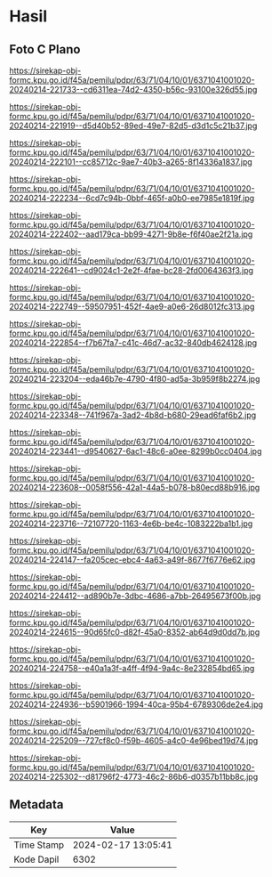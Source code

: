 # Hasil

## Foto C Plano

https://sirekap-obj-formc.kpu.go.id/f45a/pemilu/pdpr/63/71/04/10/01/6371041001020-20240214-221733--cd6311ea-74d2-4350-b56c-93100e326d55.jpg

https://sirekap-obj-formc.kpu.go.id/f45a/pemilu/pdpr/63/71/04/10/01/6371041001020-20240214-221919--d5d40b52-89ed-49e7-82d5-d3d1c5c21b37.jpg

https://sirekap-obj-formc.kpu.go.id/f45a/pemilu/pdpr/63/71/04/10/01/6371041001020-20240214-222101--cc85712c-9ae7-40b3-a265-8f14336a1837.jpg

https://sirekap-obj-formc.kpu.go.id/f45a/pemilu/pdpr/63/71/04/10/01/6371041001020-20240214-222234--6cd7c94b-0bbf-465f-a0b0-ee7985e1819f.jpg

https://sirekap-obj-formc.kpu.go.id/f45a/pemilu/pdpr/63/71/04/10/01/6371041001020-20240214-222402--aad179ca-bb99-4271-9b8e-f6f40ae2f21a.jpg

https://sirekap-obj-formc.kpu.go.id/f45a/pemilu/pdpr/63/71/04/10/01/6371041001020-20240214-222641--cd9024c1-2e2f-4fae-bc28-2fd0064363f3.jpg

https://sirekap-obj-formc.kpu.go.id/f45a/pemilu/pdpr/63/71/04/10/01/6371041001020-20240214-222749--59507951-452f-4ae9-a0e6-26d8012fc313.jpg

https://sirekap-obj-formc.kpu.go.id/f45a/pemilu/pdpr/63/71/04/10/01/6371041001020-20240214-222854--f7b67fa7-c41c-46d7-ac32-840db4624128.jpg

https://sirekap-obj-formc.kpu.go.id/f45a/pemilu/pdpr/63/71/04/10/01/6371041001020-20240214-223204--eda46b7e-4790-4f80-ad5a-3b959f8b2274.jpg

https://sirekap-obj-formc.kpu.go.id/f45a/pemilu/pdpr/63/71/04/10/01/6371041001020-20240214-223348--741f967a-3ad2-4b8d-b680-29ead6faf6b2.jpg

https://sirekap-obj-formc.kpu.go.id/f45a/pemilu/pdpr/63/71/04/10/01/6371041001020-20240214-223441--d9540627-6ac1-48c6-a0ee-8299b0cc0404.jpg

https://sirekap-obj-formc.kpu.go.id/f45a/pemilu/pdpr/63/71/04/10/01/6371041001020-20240214-223608--0058f556-42a1-44a5-b078-b80ecd88b916.jpg

https://sirekap-obj-formc.kpu.go.id/f45a/pemilu/pdpr/63/71/04/10/01/6371041001020-20240214-223716--72107720-1163-4e6b-be4c-1083222ba1b1.jpg

https://sirekap-obj-formc.kpu.go.id/f45a/pemilu/pdpr/63/71/04/10/01/6371041001020-20240214-224147--fa205cec-ebc4-4a63-a49f-8677f6776e62.jpg

https://sirekap-obj-formc.kpu.go.id/f45a/pemilu/pdpr/63/71/04/10/01/6371041001020-20240214-224412--ad890b7e-3dbc-4686-a7bb-26495673f00b.jpg

https://sirekap-obj-formc.kpu.go.id/f45a/pemilu/pdpr/63/71/04/10/01/6371041001020-20240214-224615--90d65fc0-d82f-45a0-8352-ab64d9d0dd7b.jpg

https://sirekap-obj-formc.kpu.go.id/f45a/pemilu/pdpr/63/71/04/10/01/6371041001020-20240214-224758--e40a1a3f-a4ff-4f94-9a4c-8e232854bd65.jpg

https://sirekap-obj-formc.kpu.go.id/f45a/pemilu/pdpr/63/71/04/10/01/6371041001020-20240214-224936--b5901966-1994-40ca-95b4-6789306de2e4.jpg

https://sirekap-obj-formc.kpu.go.id/f45a/pemilu/pdpr/63/71/04/10/01/6371041001020-20240214-225209--727cf8c0-f59b-4605-a4c0-4e96bed19d74.jpg

https://sirekap-obj-formc.kpu.go.id/f45a/pemilu/pdpr/63/71/04/10/01/6371041001020-20240214-225302--d81796f2-4773-46c2-86b6-d0357b11bb8c.jpg


## Metadata

| Key        | Value               |
| ---------- | ------------------- |
| Time Stamp | 2024-02-17 13:05:41 |
| Kode Dapil | 6302                |



